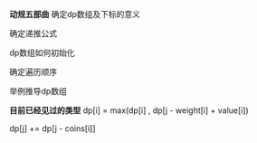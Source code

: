 **动规五部曲**
确定dp数组及下标的意义

确定递推公式

dp数组如何初始化

确定遍历顺序

举例推导dp数组

**目前已经见过的类型**
dp[i] = max(dp[i] , dp[j - weight[i] + value[i])

dp[j] += dp[j - coins[i]]
